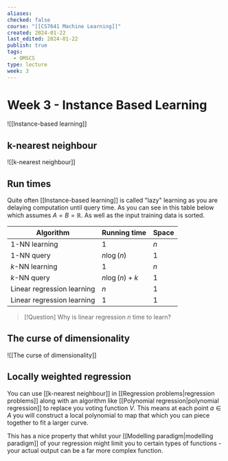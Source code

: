 ```yaml
---
aliases: 
checked: false
course: "[[CS7641 Machine Learning]]"
created: 2024-01-22
last_edited: 2024-01-22
publish: true
tags:
  - OMSCS
type: lecture
week: 3
---
```

# Week 3 - Instance Based Learning

![[Instance-based learning]]

## k-nearest neighbour

![[k-nearest neighbour]]

## Run times

Quite often [[Instance-based learning]] is called "lazy" learning as you are delaying computation until query time. As you can see in this table below which assumes $A = B = \mathbb{R}$. As well as the input training data is sorted.

| Algorithm                  | Running time   | Space |
| -------------------------- | -------------- | ----- |
| 1-NN learning              | 1              | $n$   |
| 1-NN query                 | $n\log(n)$     | 1     |
| $k$-NN learning            | 1              | $n$   |
| $k$-NN query               | $n\log(n) + k$ | 1     |
| Linear regression learning | $n$            | 1     |
| Linear regression learning | 1              | 1     |

> [!Question] Why is linear regression $n$ time to learn?

## The curse of dimensionality

![[The curse of dimensionality]]

## Locally weighted regression

You can use [[k-nearest neighbour]] in [[Regression problems|regression problems]] along with an algorithm like [[Polynomial regression|polynomial regression]] to replace you voting function $V$. This means at each point $a \in A$ you will construct a local polynomial to map that which you can piece together to fit a larger curve.

This has a nice property that whilst your [[Modelling paradigm|modelling paradigm]] of your regression might limit you to certain types of functions - your actual output can be a far more complex function. 

